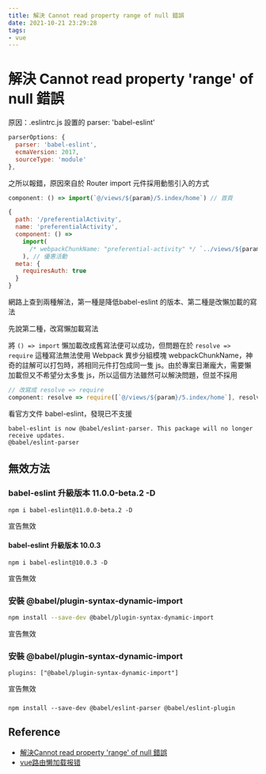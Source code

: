 ```yaml
---
title: 解決 Cannot read property range of null 錯誤
date: 2021-10-21 23:29:28
tags:
- vue
---
```


# 解決 Cannot read property 'range' of null 錯誤

原因：.eslintrc.js 設置的 parser: 'babel-eslint'
``` js
parserOptions: {
  parser: 'babel-eslint',
  ecmaVersion: 2017,
  sourceType: 'module'
},
```

之所以報錯，原因來自於 Router import 元件採用動態引入的方式
``` js
component: () => import(`@/views/${param}/5.index/home`) // 首頁

{
  path: '/preferentialActivity',
  name: 'preferentialActivity',
  component: () =>
    import(
      /* webpackChunkName: "preferential-activity" */ `../views/${param}/2.preferentialActivity`
    ), // 優惠活動
  meta: {
    requiresAuth: true
  }
}
```
網路上查到兩種解法，第一種是降低babel-eslint 的版本、第二種是改懶加載的寫法

先說第二種，改寫懶加載寫法

將 `() => import` 懶加載改成舊寫法便可以成功，但問題在於 `resolve => require` 這種寫法無法使用 Webpack 異步分組模塊 webpackChunkName，神奇的註解可以打包時，將相同元件打包成同一隻 js。由於專案日漸龐大，需要懶加載但又不希望分太多隻 js，所以這個方法雖然可以解決問題，但並不採用

``` js
// 改寫成 resolve => require
component: resolve => require([`@/views/${param}/5.index/home`], resolve)
```

看官方文件 babel-eslint，發現已不支援
```
babel-eslint is now @babel/eslint-parser. This package will no longer receive updates.
@babel/eslint-parser
```

## 無效方法
### babel-eslint 升級版本 11.0.0-beta.2 -D
```
npm i babel-eslint@11.0.0-beta.2 -D
```
宣告無效

#### babel-eslint 升級版本 10.0.3
```
npm i babel-eslint@10.0.3 -D
```
宣告無效

### 安裝 @babel/plugin-syntax-dynamic-import
``` bash
npm install --save-dev @babel/plugin-syntax-dynamic-import
```
宣告無效

### 安裝 @babel/plugin-syntax-dynamic-import
```
plugins: ["@babel/plugin-syntax-dynamic-import"]
```
宣告無效


###

```
npm install --save-dev @babel/eslint-parser @babel/eslint-plugin
```



## Reference
- [解決Cannot read property 'range' of null 錯誤](https://www.twblogs.net/a/5ee5c8ceb4c39c99158fb321)
- [vue路由懒加载报错](https://segmentfault.com/q/1010000020957304)